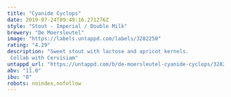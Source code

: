```yaml
---
title: "Cyanide Cyclops"
date: 2019-07-24T09:49:16.271276Z
style: "Stout - Imperial / Double Milk"
brewery: "De Moersleutel"
image: "https://labels.untappd.com/labels/3282250"
rating: "4.29"
description: "Sweet stout with lactose and apricot kernels. Collab with Cervisiam"
untappd_url: "https://untappd.com/b/de-moersleutel-cyanide-cyclops/3282250"
abv: "11.0"
ibu: "0"
robots: noindex,nofollow
---
```

